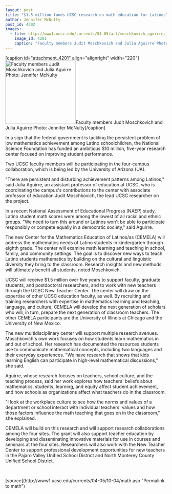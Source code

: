 ```yaml
---
layout: post
title: "$1.5 million funds UCSC research on math education for Latinos"
author: Jennifer McNulty
post_id: 4202
images:
  - file: http://www1.ucsc.edu/currents/04-05/art/moschkovich_aguirre.jpg
    image_id: 4201
    caption: "Faculty members Judit Moschkovich and Julia Aguirre Photo: Jennifer McNulty"
---
```


[caption id="attachment_4201" align="alignright" width="220"]<a href="http://localhost/mysite/wp-content/uploads/2004/10/moschkovich_aguirre.jpg"><img class="size-full wp-image-4201" src="http://localhost/mysite/wp-content/uploads/2004/10/moschkovich_aguirre.jpg" alt="Faculty members Judit Moschkovich and Julia Aguirre Photo: Jennifer McNulty" width="220" height="198" /></a>Faculty members Judit Moschkovich and Julia Aguirre Photo: Jennifer McNulty[/caption]
<a name="content" id="content"></a>
<p>
  In a sign that the federal government is tackling the persistent problem of low mathematics achievement among Latino schoolchildren, the National Science Foundation has funded an ambitious $10 million, five-year research center focused on improving student performance.
</p>
<p>
  Two UCSC faculty members will be participating in the four-campus collaboration, which is being led by the University of Arizona (UA).
</p>
<p>
  "There are persistent and disturbing achievement patterns among Latinos," said Julia Aguirre, an assistant professor of education at UCSC, who is coordinating the campus's contributions to the center with associate professor of education Judit Moschkovich, the lead UCSC researcher on the project.
</p>
<p>
  In a recent National Assessment of Educational Progress (NAEP) study, Latino student math scores were among the lowest of all racial and ethnic groups. "We need to turn this around or Latinos won't be able to participate responsibly or compete equally in a democratic society," said Aguirre.
</p>
<p>
  The new Center for the Mathematics Education of Latinos/as (CEMELA) will address the mathematics needs of Latino students in kindergarten through eighth grade. The center will examine math learning and teaching in school, family, and community settings. The goal is to discover new ways to teach Latino students mathematics by building on the cultural and linguistic diversity they bring to the classroom. Research insights and new methods will ultimately benefit all students, noted Moschkovich.
</p>
<p>
  UCSC will receive $1.5 million over five years to support faculty, graduate students, and postdoctoral researchers, and to work with new teachers through the UCSC New Teacher Center. The center will draw on the expertise of other UCSC education faculty, as well. By recruiting and training researchers with expertise in mathematics learning and teaching, language, and culture, CEMELA will develop the next generation of scholars who will, in turn, prepare the next generation of classroom teachers. The other CEMELA participants are the University of Illinois at Chicago and the University of New Mexico.
</p>
<p>
  The new multidisciplinary center will support multiple research avenues. Moschkovich's own work focuses on how students learn mathematics in and out of school. Her research has documented the resources students use to communicate mathematical concepts, including two languages and their everyday experiences. "We have research that shows that kids learning English can participate in high-level mathematical discussions," she said.
</p>
<p>
  Aguirre, whose research focuses on teachers, school culture, and the teaching process, said her work explores how teachers' beliefs about mathematics, students, learning, and equity affect student achievement, and how schools as organizations affect what teachers do in the classroom.
</p>
<p>
  "I look at the workplace culture to see how the norms and values of a department or school interact with individual teachers' values and how those factors influence the math teaching that goes on in the classroom," she explained.
</p>
<p>
  CEMELA will build on this research and will support research collaborations among the four sites. The grant will also support teacher education by developing and disseminating innovative materials for use in courses and seminars at the four sites. Researchers will also work with the New Teacher Center to support professional development opportunities for new teachers in the Pajaro Valley Unified School District and North Monterey County Unified School District.
</p><br>
<form>

</form>
<p>

</p>
[source](http://www1.ucsc.edu/currents/04-05/10-04/math.asp "Permalink to math")
